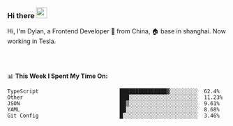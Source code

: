 ### Hi there <img src="https://media.giphy.com/media/hvRJCLFzcasrR4ia7z/giphy.gif" width="25px">

<!-- ![visitors](https://visitor-badge.glitch.me/badge?page_id=dislfyer.dislfyer) -->

Hi, I'm Dylan, a Frontend Developer 🚀 from China, 🏠 base in shanghai. Now working in Tesla.

<br/>
<br/>

📊 **This Week I Spent My Time On:**


<!--START_SECTION:waka-->

```text
TypeScript                          ███████████████▓░░░░░░░░░  62.4%
Other                               ███░░░░░░░░░░░░░░░░░░░░░░  11.23%
JSON                                ██▒░░░░░░░░░░░░░░░░░░░░░░  9.61%
YAML                                ██░░░░░░░░░░░░░░░░░░░░░░░  8.68%
Git Config                          █░░░░░░░░░░░░░░░░░░░░░░░░  3.46%
```

<!--END_SECTION:waka-->

<!--
**About Me:**
 -->
